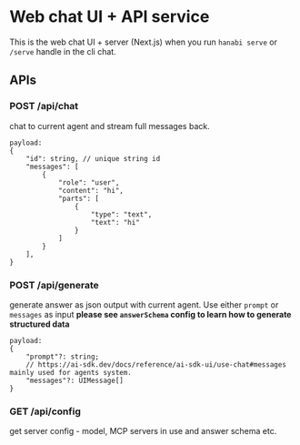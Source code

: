 # Web chat UI + API service

This is the web chat UI + server (Next.js) when you run `hanabi serve` or `/serve` handle in the cli chat.

## APIs

### POST /api/chat

chat to current agent and stream full messages back.

```
payload:
{
    "id": string, // unique string id
    "messages": [
        {
            "role": "user",
            "content": "hi",
            "parts": [
                {
                    "type": "text",
                    "text": "hi"
                }
            ]
        }
    ],
}
```

### POST /api/generate

generate answer as json output with current agent. Use either `prompt` or `messages` as input
**please see `answerSchema` config to learn how to generate structured data**

```
payload:
{
    "prompt"?: string;
    // https://ai-sdk.dev/docs/reference/ai-sdk-ui/use-chat#messages mainly used for agents system.
    "messages"?: UIMessage[] 
}
```

### GET /api/config

get server config - model, MCP servers in use and answer schema etc.
